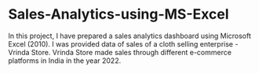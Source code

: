 # Sales-Analytics-using-MS-Excel
In this project, I have prepared a sales analytics dashboard using Microsoft Excel (2010). I was provided data of sales of a cloth selling enterprise - Vrinda Store. Vrinda Store made sales through different e-commerce platforms in India in the year 2022.

